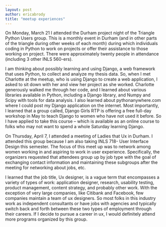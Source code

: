 ```yaml
---
layout: post
author: ericabrody
title: "meetup experiences"
---
```


On Monday, March 21 I attended the Durham project night of the Triangle Python Users group. This is a monthly event in Durham (and in other parts of the triangle during other weeks of each month) during which individuals coding in Python to work on projects or offer their assistance to those working on project. There were approximately twenty people in attendance (including 3 other INLS 560-ers). 

I am thinking about possibly learning and using Django, a web framework that uses Python, to collect and analyze my thesis data. So, when I met Charlotte at the meetup, who is using Django to create a web application, I asked to sit down with her and view her project as she worked. Charlotte generously walked me through her code, and I learned about various libraries available in Python, including a Django library, and Numpy and Scipy with tools for data analysis. I also learned about pythonanywhere.com where I could post my Django application on the internet. Most importantly, I learned that a group called, Django Girls RTP is offering a free full-day workshop in May to teach Django to women who have not used it before. So I have applied to take this course – which is available as an online course to folks who may not want to spend a whole Saturday learning Django.

On Thursday, April 7, I attended a meeting of Ladies that Ux in Durham. I attended this group because I am also taking INLS 718- User Interface Design this semester. The focus of this meet up was to network among women working in and aspiring to work in user experience. Specifically, the organizers requested that attendees group up by job type with the goal of exchanging contact information and maintaining these subgroups after the meeting for networking about jobs, etc. 

I learned that the job title, Ux designer, is a vague term that encompasses a variety of types of work: application designer, research, usability testing, product management, content strategy, and probably other work. With the exception of very large companies, like Citibank and Facebook, few companies maintain a team of ux designers. So most folks in this industry work as independent consultants or have jobs with agencies and typically switch back and forth between these two types of employment through their careers. If I decide to pursue a career in ux, I would definitely attend more programs organized by this group. 
